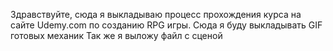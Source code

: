Здравствуйте, сюда я выкладываю процесс прохождения курса на сайте Udemy.com по созданию RPG игры. 
Сюда я буду выкладывать GIF готовых механик
Так же я выложу файл с сценой
